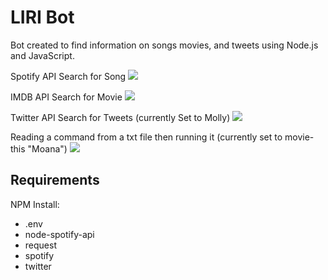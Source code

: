 # LIRI Bot

Bot created to find information on songs movies, and tweets using Node.js and JavaScript. 

Spotify API Search for Song
![](./assets/spotify-this.gif)

IMDB API Search for Movie
![](./assets/movie-this.gif)

Twitter API Search for Tweets (currently Set to Molly)
![](./assets/my-tweets.gif)

Reading a command from a txt file then running it (currently set to movie-this "Moana")
![](./assets/do-what-it-says.gif)


<h2> Requirements </h2>

NPM Install:

<ul>

<li>.env </li>
<li>node-spotify-api</li>
<li>request</li>
<li>spotify</li>
<li>twitter</li>

</ul>

